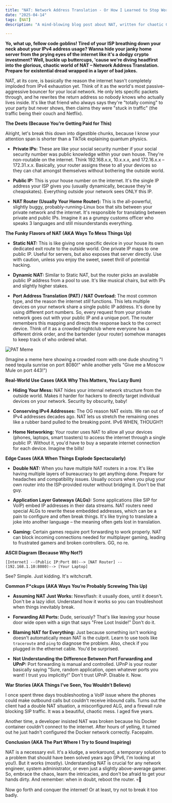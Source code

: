 ```yaml
---
title: "NAT: Network Address Translation - Or How I Learned to Stop Worrying and Love the IP Address Shortage (💀🙏)"
date: "2025-04-14"
tags: [NAT]
description: "A mind-blowing blog post about NAT, written for chaotic Gen Z engineers. Prepare to have your mind…slightly inconvenienced, then blown. Maybe."

---
```


**Yo, what up, fellow code goblins! Tired of your ISP breathing down your neck about your IPv4 address usage? Wanna hide your janky home server from the prying eyes of the internet like it's a dodgy crypto investment? Well, buckle up buttercups, 'cause we're diving headfirst into the glorious, chaotic world of NAT – Network Address Translation. Prepare for existential dread wrapped in a layer of bad jokes.**

NAT, at its core, is basically the reason the internet hasn't completely imploded from IPv4 exhaustion yet. Think of it as the world's most passive-aggressive bouncer for your local network. He only lets specific packets through, and he rewrites the return address so nobody knows who actually lives inside. It's like that friend who always says they're "totally coming" to your party but never shows, then claims they were "stuck in traffic" (the traffic being their couch and Netflix).

**The Deets (Because You’re Getting Paid for This)**

Alright, let's break this down into digestible chunks, because I know your attention span is shorter than a TikTok explaining quantum physics.

*   **Private IPs:** These are like your social security number if your social security number was public knowledge within your own house. They're non-routable on the internet. Think 192.168.x.x, 10.x.x.x, and 172.16.x.x – 172.31.x.x. Basically, your router assigns these to all your devices so they can chat amongst themselves without bothering the outside world.

*   **Public IP:** This is your house number on the internet. It's the single IP address your ISP gives you (usually dynamically, because they're cheapskates). Everything outside your network sees ONLY this IP.

*   **NAT Router (Usually Your Home Router):** This is the all-powerful, slightly buggy, probably-running-Linux box that sits between your private network and the internet. It's responsible for translating between private and public IPs. Imagine it as a grumpy customs officer who speaks 3 languages and still misunderstands everything.

**The Funky Flavors of NAT (AKA Ways To Mess Things Up)**

*   **Static NAT:** This is like giving one specific device in your house its own dedicated exit route to the outside world. One private IP maps to one public IP. Useful for servers, but also exposes that server directly. Use with caution, unless you enjoy the sweet, sweet thrill of potential hacking.

*   **Dynamic NAT:** Similar to Static NAT, but the router picks an available public IP address from a pool to use. It's like musical chairs, but with IPs and slightly higher stakes.

*   **Port Address Translation (PAT) / NAT Overload:** The most common type, and the reason the internet *still* functions. This lets multiple devices on your network share a single public IP address. It's done by using different port numbers. So, every request from your private network goes out with your public IP and a unique port. The router remembers this mapping and directs the response back to the correct device. Think of it as a crowded nightclub where everyone has a different drink order, and the bartender (your router) somehow manages to keep track of who ordered what.

![PAT Meme](https://i.imgflip.com/214d86.jpg)

(Imagine a meme here showing a crowded room with one dude shouting "I need tequila sunrise on port 8080!" while another yells "Give me a Moscow Mule on port 443!")

**Real-World Use Cases (AKA Why This Matters, You Lazy Bum)**

*   **Hiding Your Mess:** NAT hides your internal network structure from the outside world. Makes it harder for hackers to directly target individual devices on your network. Security by obscurity, baby!

*   **Conserving IPv4 Addresses:** The OG reason NAT exists. We ran out of IPv4 addresses decades ago. NAT lets us stretch the remaining ones like a rubber band pulled to the breaking point. IPv6 WHEN, THOUGH?!

*   **Home Networking:** Your router uses NAT to allow all your devices (phones, laptops, smart toasters) to access the internet through a single public IP. Without it, you'd have to buy a separate internet connection for each device. Imagine the bills!

**Edge Cases (AKA When Things Explode Spectacularly)**

*   **Double NAT:** When you have multiple NAT routers in a row. It's like having multiple layers of bureaucracy to get anything done. Prepare for headaches and compatibility issues. Usually occurs when you plug your own router into the ISP-provided router without bridging it. Don't be that guy.

*   **Application Layer Gateways (ALGs):** Some applications (like SIP for VoIP) embed IP addresses in their data streams. NAT routers need special ALGs to rewrite these embedded addresses, which can be a pain to configure and often break things. It's like trying to translate a joke into another language – the meaning often gets lost in translation.

*   **Gaming:** Certain games require port forwarding to work properly. NAT can block incoming connections needed for multiplayer gaming, leading to frustrated gamers and broken controllers. GG, no re.

**ASCII Diagram (Because Why Not?)**

```
[Internet] --(Public IP:Port 80)--> [NAT Router] --(192.168.1.10:8080)--> [Your Laptop]
```

See? Simple. Just kidding. It's witchcraft.

**Common F\*ckups (AKA Ways You’re Probably Screwing This Up)**

*   **Assuming NAT Just Works:** Newsflash: it usually does, until it doesn't. Don't be a lazy idiot. Understand how it works so you can troubleshoot when things inevitably break.

*   **Forwarding All Ports:** Dude, seriously? That's like leaving your house door wide open with a sign that says "Free Loot Inside!" Don't do it.

*   **Blaming NAT for Everything:** Just because something isn't working doesn't automatically mean NAT is the culprit. Learn to use tools like `traceroute` and `ping` to diagnose the problem. Also, check if you plugged in the ethernet cable. You'd be surprised.

*   **Not Understanding the Difference Between Port Forwarding and UPnP:** Port forwarding is manual and controlled. UPnP is your router basically saying "Sure, random application, open whatever ports you want! I trust you implicitly!" Don't trust UPnP. Disable it. Now.

**War Stories (AKA Things I’ve Seen, You Wouldn’t Believe)**

I once spent three days troubleshooting a VoIP issue where the phones could make outbound calls but couldn't receive inbound calls. Turns out the client had a double NAT situation, a misconfigured ALG, and a firewall rule blocking SIP traffic. It was a beautiful, chaotic mess. I aged five years.

Another time, a developer insisted NAT was broken because his Docker container couldn't connect to the internet. After hours of yelling, it turned out he just hadn't configured the Docker network correctly. Facepalm.

**Conclusion (AKA The Part Where I Try to Sound Inspiring)**

NAT is a necessary evil. It's a kludge, a workaround, a temporary solution to a problem that should have been solved years ago (IPv6, I'm looking at you!). But it works (mostly). Understanding NAT is crucial for any network engineer, system administrator, or even just a slightly above-average gamer. So, embrace the chaos, learn the intricacies, and don't be afraid to get your hands dirty. And remember: when in doubt, reboot the router. 💀🙏

Now go forth and conquer the internet! Or at least, try not to break it too badly.
